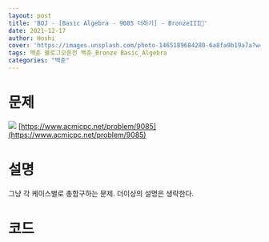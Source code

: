 ```yaml
---
layout: post
title: 'BOJ - [Basic Algebra - 9085 더하기] - BronzeIII🥉'
date: 2021-12-17
author: Hoshi
cover: 'https://images.unsplash.com/photo-1465189684280-6a8fa9b19a7a?w=1600&q=900'
tags: 백준 블로그오픈전 백준_Bronze Basic_Algebra
categories: "백준"
---
```

# 문제
![]({{site.url}}/assets/img/posts_img/9085.png)
[https://www.acmicpc.net/problem/9085](https://www.acmicpc.net/problem/9085)

# 설명
그냥 각 케이스별로 총합구하는 문제.
더이상의 설명은 생략한다.

# 코드

```c

```
